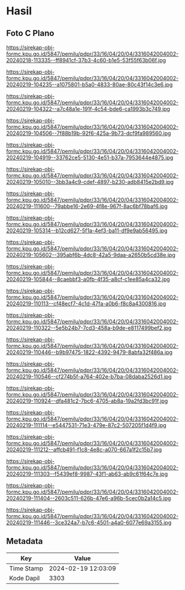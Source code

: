 # Hasil

## Foto C Plano

https://sirekap-obj-formc.kpu.go.id/5847/pemilu/pdpr/33/16/04/20/04/3316042004002-20240218-113335--ff8941cf-37b3-4c60-b1e5-53f55f63b06f.jpg

https://sirekap-obj-formc.kpu.go.id/5847/pemilu/pdpr/33/16/04/20/04/3316042004002-20240219-104235--a1075801-b5a0-4833-80ae-80c43f14c3e6.jpg

https://sirekap-obj-formc.kpu.go.id/5847/pemilu/pdpr/33/16/04/20/04/3316042004002-20240219-104322--a7c48a1e-191f-4c54-bde6-ca1993b3c749.jpg

https://sirekap-obj-formc.kpu.go.id/5847/pemilu/pdpr/33/16/04/20/04/3316042004002-20240219-104506--7f88b19b-92f6-425a-9b73-dcf9fa989560.jpg

https://sirekap-obj-formc.kpu.go.id/5847/pemilu/pdpr/33/16/04/20/04/3316042004002-20240219-104919--33762ce5-5130-4e51-b37a-7953644e4875.jpg

https://sirekap-obj-formc.kpu.go.id/5847/pemilu/pdpr/33/16/04/20/04/3316042004002-20240219-105010--3bb3a4c9-cdef-4897-b230-adb8415e2bd9.jpg

https://sirekap-obj-formc.kpu.go.id/5847/pemilu/pdpr/33/16/04/20/04/3316042004002-20240219-111600--79abbe16-2e69-4f8e-967f-8ac6bf78baf6.jpg

https://sirekap-obj-formc.kpu.go.id/5847/pemilu/pdpr/33/16/04/20/04/3316042004002-20240219-105314--b12cd627-5f1a-4ef3-ba11-df9e9ab56495.jpg

https://sirekap-obj-formc.kpu.go.id/5847/pemilu/pdpr/33/16/04/20/04/3316042004002-20240219-105602--395abf6b-4dc8-42a5-9daa-a2650b5cd38e.jpg

https://sirekap-obj-formc.kpu.go.id/5847/pemilu/pdpr/33/16/04/20/04/3316042004002-20240219-105844--8caebbf3-a0fb-4f35-a8cf-c1ee85a4ca32.jpg

https://sirekap-obj-formc.kpu.go.id/5847/pemilu/pdpr/33/16/04/20/04/3316042004002-20240219-110113--cf48ecf7-4c1d-47fa-a0b6-f8c8a4300816.jpg

https://sirekap-obj-formc.kpu.go.id/5847/pemilu/pdpr/33/16/04/20/04/3316042004002-20240219-110322--5e5b24b7-7cd3-458a-b9de-e8117499bef2.jpg

https://sirekap-obj-formc.kpu.go.id/5847/pemilu/pdpr/33/16/04/20/04/3316042004002-20240219-110446--b9b97475-1822-4392-9479-8abfa32f486a.jpg

https://sirekap-obj-formc.kpu.go.id/5847/pemilu/pdpr/33/16/04/20/04/3316042004002-20240219-110546--cf274b5f-a764-402e-b7ba-08daba2526d1.jpg

https://sirekap-obj-formc.kpu.go.id/5847/pemilu/pdpr/33/16/04/20/04/3316042004002-20240219-110924--dfa481c2-7bc6-4705-ab8a-19a2fd3bc91f.jpg

https://sirekap-obj-formc.kpu.go.id/5847/pemilu/pdpr/33/16/04/20/04/3316042004002-20240219-111114--e5447531-71e3-479e-87c2-507205f1d4f9.jpg

https://sirekap-obj-formc.kpu.go.id/5847/pemilu/pdpr/33/16/04/20/04/3316042004002-20240219-111212--affcb491-f1c8-4e8c-a070-667a1f2c15b7.jpg

https://sirekap-obj-formc.kpu.go.id/5847/pemilu/pdpr/33/16/04/20/04/3316042004002-20240219-111303--f5439ef8-9987-43f1-ab63-ab9c61f64c7e.jpg

https://sirekap-obj-formc.kpu.go.id/5847/pemilu/pdpr/33/16/04/20/04/3316042004002-20240219-111404--2603c511-626b-47e6-a96b-5cec0b2a14c5.jpg

https://sirekap-obj-formc.kpu.go.id/5847/pemilu/pdpr/33/16/04/20/04/3316042004002-20240219-111446--3ce324a7-b7c6-4501-a4a0-6077e69a3155.jpg


## Metadata

| Key        | Value               |
| ---------- | ------------------- |
| Time Stamp | 2024-02-19 12:03:09 |
| Kode Dapil | 3303                |




